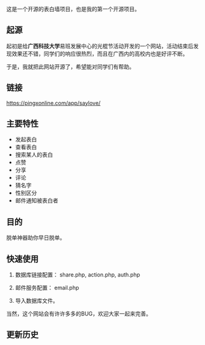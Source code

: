 这是一个开源的表白墙项目，也是我的第一个开源项目。

## 起源
起初是给**广西科技大学**易班发展中心的光棍节活动开发的一个网站，活动结束后发现效果还不错，同学们的响应很热烈，而且在广西内的高校内也是好评不断。

于是，我就把此网站开源了，希望能对同学们有帮助。

## 链接
https://pingxonline.com/app/saylove/

## 主要特性
- 发起表白
- 查看表白
- 搜索某人的表白
- 点赞
- 分享
- 评论
- 猜名字
- 性别区分
- 邮件通知被表白者

## 目的
脱单神器助你早日脱单。

## 快速使用

1. 数据库链接配置： share.php, action.php, auth.php
2. 邮件服务配置： email.php

3. 导入数据库文件。

当然，这个网站会有许许多多的BUG，欢迎大家一起来完善。

## 更新历史
